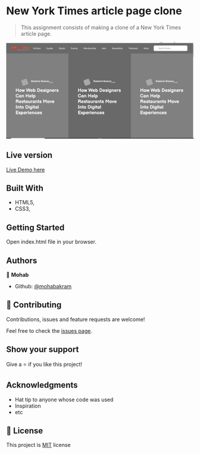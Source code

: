 # New York Times article page clone

> This assignment consists of making a clone of a New York Times article page.

![](/screenshot.PNG)

## Live version

[Live Demo here](https://rawcdn.githack.com/mohapakram/New-York-Times-article-page-clone/395344766da26a064c300333744dce36a94557db/index.html)

## Built With

- HTML5,
- CSS3,

## Getting Started

Open index.html file in your browser.

## Authors

👤 **Mohab**

- Github: [@mohabakram](https://github.com/mohabakram)

## 🤝 Contributing

Contributions, issues and feature requests are welcome!

Feel free to check the [issues page](issues/).

## Show your support

Give a ⭐️ if you like this project!

## Acknowledgments

- Hat tip to anyone whose code was used
- Inspiration
- etc

## 📝 License

This project is [MIT](lic.url) license
